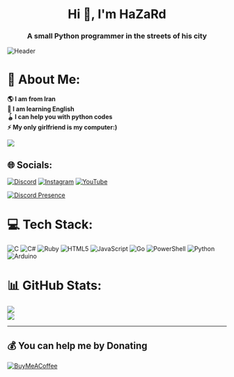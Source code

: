<h1 align="center">Hi 👋, I'm HaZaRd</h1>
<h3 align="center">A small Python programmer in the streets of his city</h3>

![Header](https://media.discordapp.net/attachments/1215355160809967778/1270742376067108864/github-header-image_2.png?ex=66b4ce8f&is=66b37d0f&hm=ae57cf4f429fc1fdf29bbc9824d66aeff44f05d8e680d7a994abafc023531c84&=&format=webp&quality=lossless)

# 💫 About Me:
**🌎 I am from Iran<br>**
**👯 I am learning English<br>**
**🪀 I can help you with python codes<br>**
**⚡ My only girlfriend is my computer:)**



[![](https://visitcount.itsvg.in/api?id=Pytholearn&icon=1&color=12)](https://visitcount.itsvg.in)

## 🌐 Socials:





[![Discord](https://img.shields.io/badge/Discord-%237289DA.svg?logo=discord&logoColor=white)](https://discord.gg/qD8SXrRJbw) [![Instagram](https://img.shields.io/badge/Instagram-%23E4405F.svg?logo=Instagram&logoColor=white)](https://instagram.com/ili.hazard) [![YouTube](https://img.shields.io/badge/YouTube-%23FF0000.svg?logo=YouTube&logoColor=white)](https://youtube.com/@iiihazard) 




[![Discord Presence](https://lanyard.cnrad.dev/api/1087093304543412476)](https://discord.com/users/1087093304543412476)








# 💻 Tech Stack:
![C](https://img.shields.io/badge/c-%2300599C.svg?style=plastic&logo=c&logoColor=white) ![C#](https://img.shields.io/badge/c%23-%23239120.svg?style=plastic&logo=csharp&logoColor=white) ![Ruby](https://img.shields.io/badge/ruby-%23CC342D.svg?style=plastic&logo=ruby&logoColor=white) ![HTML5](https://img.shields.io/badge/html5-%23E34F26.svg?style=plastic&logo=html5&logoColor=white) ![JavaScript](https://img.shields.io/badge/javascript-%23323330.svg?style=plastic&logo=javascript&logoColor=%23F7DF1E) ![Go](https://img.shields.io/badge/go-%2300ADD8.svg?style=plastic&logo=go&logoColor=white) ![PowerShell](https://img.shields.io/badge/PowerShell-%235391FE.svg?style=plastic&logo=powershell&logoColor=white) ![Python](https://img.shields.io/badge/python-3670A0?style=plastic&logo=python&logoColor=ffdd54) ![Arduino](https://img.shields.io/badge/-Arduino-00979D?style=plastic&logo=Arduino&logoColor=white)







# 📊 GitHub Stats:
![](https://github-readme-stats.vercel.app/api?username=Pytholearn&theme=material-palenight&hide_border=false&include_all_commits=false&count_private=false)<br/>![](https://github-readme-stats.vercel.app/api/top-langs/?username=Pytholearn&theme=material-palenight&hide_border=false&include_all_commits=false&count_private=false&layout=compact)






---






  ## 💰 You can help me by Donating
  [![BuyMeACoffee](https://img.shields.io/badge/Buy%20Me%20a%20Coffee-ffdd00?style=for-the-badge&logo=buy-me-a-coffee&logoColor=black)](https://buymeacoffee.com/iiihazard) 

  

